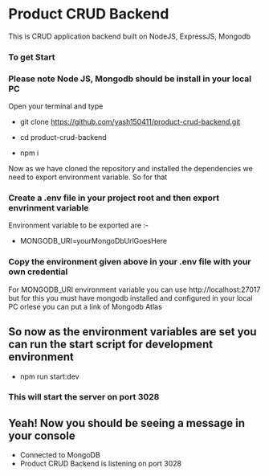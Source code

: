 # Product CRUD Backend

This is CRUD application backend built on NodeJS, ExpressJS, Mongodb

### To get Start

### Please note Node JS, Mongodb should be install in your local PC

Open your terminal and type

- git clone https://github.com/yash150411/product-crud-backend.git

- cd product-crud-backend

- npm i

Now as we have cloned the repository and installed the dependencies we need to export environment variable. So for that

### Create a .env file in your project root and then export envrinment variable

Environment variable to be exported are :-

- MONGODB_URI=yourMongoDbUrlGoesHere

### Copy the environment given above in your .env file with your own credential

For MONGODB_URI environment variable you can use http://localhost:27017 but for this you must have mongodb installed and configured in your local PC orlese you can put a link of Mongodb Atlas

## So now as the environment variables are set you can run the start script for development environment

- npm run start:dev

### This will start the server on port 3028

## Yeah! Now you should be seeing a message in your console

- Connected to MongoDB
- Product CRUD Backend is listening on port 3028
